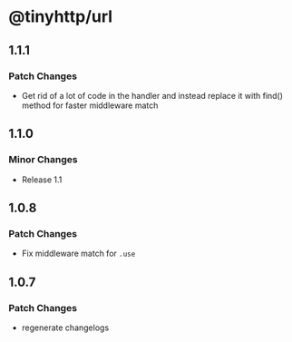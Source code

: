 # @tinyhttp/url

## 1.1.1

### Patch Changes

- Get rid of a lot of code in the handler and instead replace it with find() method for faster middleware match

## 1.1.0

### Minor Changes

- Release 1.1

## 1.0.8

### Patch Changes

- Fix middleware match for `.use`

## 1.0.7

### Patch Changes

- regenerate changelogs
